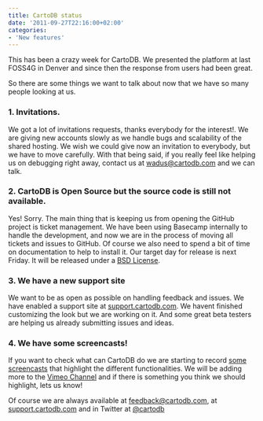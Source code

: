 ```yaml
---
title: CartoDB status
date: '2011-09-27T22:16:00+02:00'
categories:
- 'New features'
---
```


This has been a crazy week for CartoDB. We presented the platform at last FOSS4G in Denver and since then the response from users had been great.

So there are some things we want to talk about now that we have so many people looking at us.

### 1. Invitations.

We got a lot of invitations requests, thanks everybody for the interest!. We are giving new accounts slowly as we handle bugs and scalability of the shared hosting. We wish we could give now an invitation to everybody, but we have to move carefully. With that being said, if you really feel like helping us on debugging right away, contact us at <a href="mailto:wadus@cartodb.com">wadus@cartodb.com</a> and we can talk.

### 2. CartoDB is Open Source but the source code is still not available.

Yes! Sorry. The main thing that is keeping us from opening the GitHub project is ticket management. We have been using Basecamp internally to handle the development, and now we are in the process of moving all tickets and issues to GitHub. Of course we also need to spend a bit of time on documentation to help to install it. Our target day for release is next Friday. It will be released under a <a href="http://www.opensource.org/licenses/bsd-license.php">BSD License</a>.

### 3. We have a new support site

We want to be as open as possible on handling feedback and issues. We have enabled a support site at <a href="http://support.cartodb.com/home">support.cartodb.com</a>. We havent finished customizing the look but we are working on it. And some great beta testers are helping us already submitting issues and ideas.

### 4. We have some screencasts!

If you want to check what can CartoDB do we are starting to record <a href="http://vimeo.com/channels/cartodb">some screencasts</a> that highlight the different functionalities. We will be adding more to the <a href="http://vimeo.com/channels/cartodb">Vimeo Channel</a> and if there is something you think we should highlight, lets us know!

Of course we are always available at <a href="mailto:feedback@cartodb.com">feedback@cartodb.com</a>, at <a href="http://support.cartodb.com/">support.cartodb.com</a> and in Twitter at <a href="http://twitter.com/#!/cartodb">@cartodb</a>

